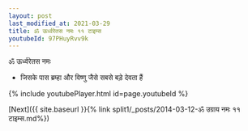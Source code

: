 ```yaml
---
layout: post
last_modified_at: 2021-03-29
title: ॐ ऊर्ध्वरेतस नमः ११ टाइम्स
youtubeId: 97PHuyRvv9k
---
```

 
 
 ॐ ऊर्ध्वरेतस नमः  
 
 -  जिसके पास ब्रम्हा और विष्णु जैसे सबसे बड़े देवता हैं 
 
  
 
  
 
 
 
 
 
 


{% include youtubePlayer.html id=page.youtubeId %}
 
[Next]({{ site.baseurl }}{% link  split1/_posts/2014-03-12-ॐ उग्राय नमः ११ टाइम्स.md%})
 
